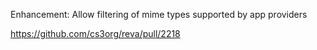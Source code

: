 Enhancement: Allow filtering of mime types supported by app providers

https://github.com/cs3org/reva/pull/2218